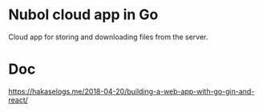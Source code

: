 
# Nubol cloud app in Go

Cloud app for storing and downloading files from the server.

# Doc 

https://hakaselogs.me/2018-04-20/building-a-web-app-with-go-gin-and-react/

